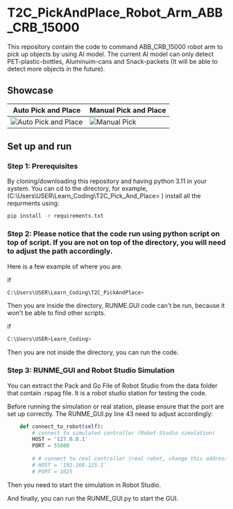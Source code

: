 # T2C_PickAndPlace_Robot_Arm_ABB_CRB_15000

This repository contain the code to command ABB_CRB_15000 robot arm to pick up objects by using AI model. The current AI model can only detect PET-plastic-bottles, Aluminuim-cans and Snack-packets (It will be able to detect more objects in the future). 
## Showcase

| Auto Pick and Place | Manual Pick and Place |
|---------------------|-----------------------|
| ![Auto Pick and Place](Data/gif/AutoPickAndPlace.gif) | ![Manual Pick](path/to/manual_pick.gif) |


## Set up and run

### Step 1: Prerequisites

By cloning/downloading this repository and having python 3.11 in your system. You can cd to the directory, for example,  (C:\Users\USER\Learn_Coding\T2C_Pick_And_Place> ) install all the requrments using: 
```bash
pip install -r requirements.txt
```

### Step 2: Please notice that the code run using python script on top of script. If you are not on top of the directory, you will need to adjust the path accordingly.

Here is a few example of where you are. 

if 
```bash
C:\Users\USER\Learn_Coding\T2C_PickAndPlace>
```
Then you are inside the directory, RUNME.GUI code can't be run, because it won't be able to find other scripts. 

if 
```bash
C:\Users\USER>Learn_Coding>
```
Then you are not inside the directory, you can run the code.

### Step 3: RUNME_GUI and Robot Studio Simulation

You can extract the Pack and Go File of Robot Studio from the data folder that contain .rspag file. It is a robot studio station for testing the code.

Before running the simulation or real station, please ensure that the port are set up correctly. The RUNME_GUI.py line 43 need to adjust accordingly: 

```python
    def connect_to_robot(self):
        # connect to simulated controller (Robot Studio simulation)
        HOST = '127.0.0.1'
        PORT = 55000  
        
        # # connect to real controller (real robot, change this address to the robot controller IP address)
        # HOST = '192.168.125.1'
        # PORT = 1025 
```

Then you need to start the simulation in Robot Studio.

And finally, you can run the RUNME_GUI.py to start the GUI. 
